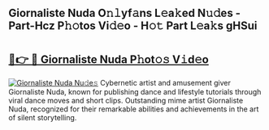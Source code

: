 ## Giornaliste Nuda O𝚗𝚕yf𝚊ns L𝚎a𝚔ed N𝚞𝚍es - Part-Hcz P𝚑𝚘tos Vi𝚍𝚎o - H𝚘𝚝 Part L𝚎a𝚔s gHSui

# <h2><a href="http://kf51b46.oniu.top/?m=Giornaliste+Nuda">🔗👉 🔴 Giornaliste Nuda P𝚑ot𝚘𝚜 V𝚒d𝚎o</a></h2>

[![Giornaliste Nuda Nu𝚍e𝚜](https://i.imgur.com/0qMVB7G.gif)](http://kf51b46.oniu.top/?m=Giornaliste+Nuda)
Cybernetic artist and amusement giver Giornaliste Nuda, known for publishing dance and lifestyle tutorials through viral dance moves and short clips. Outstanding mime artist Giornaliste Nuda, recognized for their remarkable abilities and achievements in the art of silent storytelling.  
